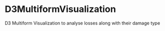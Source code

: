 # D3MultiformVisualization
D3 Multiform Visualization to analyse losses along with their damage type

